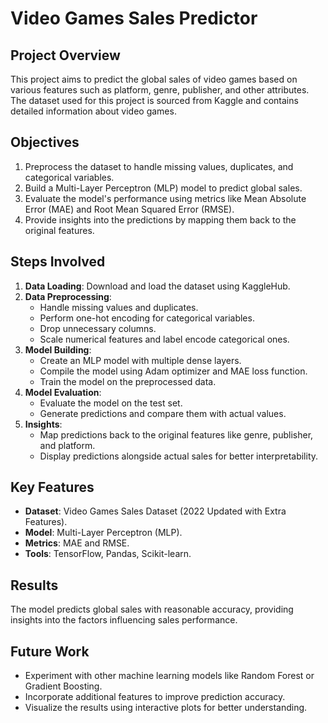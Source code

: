 # Video Games Sales Predictor

## Project Overview

This project aims to predict the global sales of video games based on various features such as platform, genre, publisher, and other attributes. The dataset used for this project is sourced from Kaggle and contains detailed information about video games.

## Objectives

1. Preprocess the dataset to handle missing values, duplicates, and categorical variables.
2. Build a Multi-Layer Perceptron (MLP) model to predict global sales.
3. Evaluate the model's performance using metrics like Mean Absolute Error (MAE) and Root Mean Squared Error (RMSE).
4. Provide insights into the predictions by mapping them back to the original features.

## Steps Involved

1. **Data Loading**: Download and load the dataset using KaggleHub.
2. **Data Preprocessing**:
   - Handle missing values and duplicates.
   - Perform one-hot encoding for categorical variables.
   - Drop unnecessary columns.
   - Scale numerical features and label encode categorical ones.
3. **Model Building**:
   - Create an MLP model with multiple dense layers.
   - Compile the model using Adam optimizer and MAE loss function.
   - Train the model on the preprocessed data.
4. **Model Evaluation**:
   - Evaluate the model on the test set.
   - Generate predictions and compare them with actual values.
5. **Insights**:
   - Map predictions back to the original features like genre, publisher, and platform.
   - Display predictions alongside actual sales for better interpretability.

## Key Features

- **Dataset**: Video Games Sales Dataset (2022 Updated with Extra Features).
- **Model**: Multi-Layer Perceptron (MLP).
- **Metrics**: MAE and RMSE.
- **Tools**: TensorFlow, Pandas, Scikit-learn.

## Results

The model predicts global sales with reasonable accuracy, providing insights into the factors influencing sales performance.

## Future Work

- Experiment with other machine learning models like Random Forest or Gradient Boosting.
- Incorporate additional features to improve prediction accuracy.
- Visualize the results using interactive plots for better understanding.

